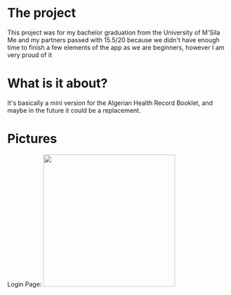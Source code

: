 # The project
This project was for my bachelor graduation from the University of M'Sila
Me and my partners passed with 15.5/20 because we didn't have enough time to finish a few elements of the app as we are beginners, however I am very proud of it 


# What is it about? 
It's basically a mini version for the Algerian Health Record Booklet, and maybe in the future it could be a replacement.


# Pictures 
Login Page:
<img src="https://github.com/user-attachments/assets/16ec1a6b-cc35-4a71-88b5-9f7c655c7fa3" width="300"/>

